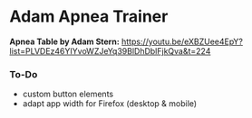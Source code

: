 # Adam Apnea Trainer

**Apnea Table by Adam Stern:**
https://youtu.be/eXBZUee4EpY?list=PLVDEz46YIYvoWZJeYq39BlDhDblFjkQva&t=224

### To-Do
- custom button elements
- adapt app width for Firefox (desktop & mobile)
